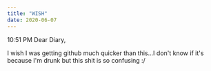 ```yaml
---
title: "WISH"
date: 2020-06-07
---
```


10:51 PM
Dear Diary,

I wish I was getting github much quicker than this...I don't know if it's because I'm drunk but this shit is so confusing :/
